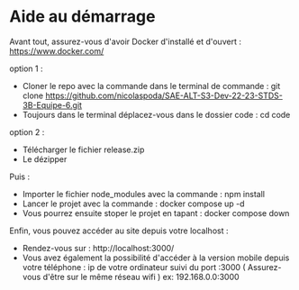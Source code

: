# Aide au démarrage

Avant tout, assurez-vous d'avoir Docker d'installé et d'ouvert : https://www.docker.com/

 option 1 :
* Cloner le repo avec la commande dans le terminal de commande : git clone https://github.com/nicolaspoda/SAE-ALT-S3-Dev-22-23-STDS-3B-Equipe-6.git
* Toujours dans le terminal déplacez-vous dans le dossier code : cd code

 option 2 : 
* Télécharger le fichier release.zip
* Le dézipper


Puis :
* Importer le fichier node_modules avec la commande : npm install
* Lancer le projet avec la commande : docker compose up -d
* Vous pourrez ensuite stoper le projet en tapant : docker compose down


Enfin, vous pouvez accéder au site depuis votre localhost : 
* Rendez-vous sur : http://localhost:3000/
* Vous avez également la possibilité d'accéder à la version mobile depuis votre téléphone : ip de votre ordinateur suivi du port :3000 ( Assurez-vous d'être sur le même réseau wifi ) ex: 192.168.0.0:3000
